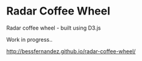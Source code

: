 # Radar Coffee Wheel

Radar coffee wheel - built using D3.js

Work in progress..

http://bessfernandez.github.io/radar-coffee-wheel/
